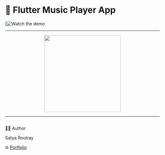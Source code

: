 # 🧠 Flutter Music Player App

[![Watch the demo]([https://www.youtube.com/shorts/OcGFUnZ9t_U](https://youtube.com/shorts/oecMSNS-gyI?si=CBXtdUbvuLIF9MWW))

---
<p align="center">
  <img src="assets/images/ss1.jpg" width="250"/>
</p>

---
## 
🧑‍💻 Author

Satya Routray

🌐 [Portfolio](satya-routray.web.app)

